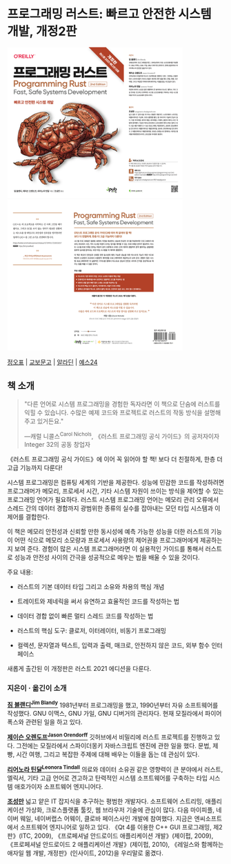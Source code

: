 # 프로그래밍 러스트: 빠르고 안전한 시스템 개발, 개정2판

<p>
  <img alt="Front Cover" src="cover_front.png" style="height:350px;" />
  <img alt="Back Cover" src="cover_back.png" style="height:350px;" />
</p>

[정오표](https://jpub.tistory.com/1375) | 
[교보문고](https://product.kyobobook.co.kr/detail/S000200629958) | 
[알라딘](https://www.aladin.co.kr/shop/wproduct.aspx?ItemId=308448819) | 
[예스24](http://www.yes24.com/Product/Goods/116789691)

## 책 소개

> "다른 언어로 시스템 프로그래밍을 경험한 독자라면 이 책으로 단숨에 러스트를 익힐 수 있습니다. 수많은 예제 코드와 프로젝트로 러스트의 작동 방식을 설명해 주고 있거든요."
>
> —캐럴 니콜스<sup>Carol Nichols</sup>, 《러스트 프로그래밍 공식 가이드》의 공저자이자 Integer 32의 공동 창업자

《러스트 프로그래밍 공식 가이드》에 이어 꼭 읽어야 할 책! 보다 더 친절하게, 한층 더 고급 기능까지 다룬다!

시스템 프로그래밍은 컴퓨팅 세계의 기반을 제공한다. 성능에 민감한 코드를 작성하려면 프로그래머가 메모리, 프로세서 시간, 기타 시스템 자원이 쓰이는 방식을 제어할 수 있는 프로그래밍 언어가 필요하다. 러스트 시스템 프로그래밍 언어는 메모리 관리 오류에서 스레드 간의 데이터 경합까지 광범위한 종류의 실수를 잡아내는 모던 타입 시스템과 이 제어를 결합한다.

이 책은 메모리 안전성과 신뢰할 만한 동시성에 예측 가능한 성능을 더한 러스트의 기능이 어떤 식으로 메모리 소모량과 프로세서 사용량의 제어권을 프로그래머에게 제공하는지 보여 준다. 경험이 많은 시스템 프로그래머라면 이 실용적인 가이드를 통해서 러스트로 성능과 안전성 사이의 간극을 성공적으로 메우는 법을 배울 수 있을 것이다.

주요 내용:

* 러스트의 기본 데이터 타입 그리고 소유와 차용의 핵심 개념

* 트레이트와 제네릭을 써서 유연하고 효율적인 코드를 작성하는 법

* 데이터 경합 없이 빠른 멀티 스레드 코드를 작성하는 법

* 러스트의 핵심 도구: 클로저, 이터레이터, 비동기 프로그래밍

* 컬렉션, 문자열과 텍스트, 입력과 출력, 매크로, 안전하지 않은 코드, 외부 함수 인터페이스

새롭게 출간된 이 개정판은 러스트 2021 에디션을 다룬다.

### 지은이 · 옮긴이 소개

<b>[짐 블랜디<sup>Jim Blandy</sup>](https://twitter.com/jimblandy)</b> 1981년부터 프로그래밍을 했고, 1990년부터 자유 소프트웨어를 작성했다. GNU 이맥스, GNU 가일, GNU 디버거의 관리자다. 현재 모질라에서 파이어폭스와 관련된 일을 하고 있다.

<b>[제이슨 오렌도프<sup>Jason Orendorff</sup>](https://twitter.com/jorendorff)</b> 깃허브에서 비밀리에 러스트 프로젝트를 진행하고 있다. 그전에는 모질라에서 스파이더몽키 자바스크립트 엔진에 관한 일을 했다. 문법, 제빵, 시간 여행, 그리고 복잡한 주제에 대해 배우는 이들을 돕는 데 관심이 있다.

<b>[리어노라 틴달<sup>Leonora Tindall</sup>](https://twitter.com/NoraDotCodes)</b> 의료와 데이터 소유권 같은 영향력이 큰 분야에서 러스트, 엘릭서, 기타 고급 언어로 견고하고 탄력적인 시스템 소프트웨어를 구축하는 타입 시스템 애호가이자 소프트웨어 엔지니어다.

<b>[조성만](https://twitter.com/chosungmann)</b> 넓고 얕은 IT 잡지식을 추구하는 평범한 개발자다. 소프트웨어 스트리밍, 애플리케이션 가상화, 크로스플랫폼 툴킷, 웹 브라우저 기술에 관심이 많다. 다음 마이피플, 네이버 웨일, 네이버랩스 어웨이, 클로바 페이스사인 개발에 참여했다. 지금은 엔씨소프트에서 소프트웨어 엔지니어로 일하고 있다. 《Qt 4를 이용한 C++ GUI 프로그래밍, 제2판》(ITC, 2009), 《프로페셔널 안드로이드 애플리케이션 개발》(제이펍, 2009), 《프로페셔널 안드로이드 2 애플리케이션 개발》(제이펍, 2010), 《레일스와 함께하는 애자일 웹 개발, 개정판》(인사이트, 2012)을 우리말로 옮겼다.
